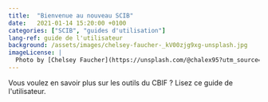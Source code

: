 ```yaml
---
title:  "Bienvenue au nouveau SCIB"
date:   2021-01-14 15:20:00 +0100
categories: ["SCIB", "guides d'utilisation"]
lang-ref: guide de l'utilisateur
background: /assets/images/chelsey-faucher-_kV00zjg9xg-unsplash.jpg
imageLicense: |
  Photo by [Chelsey Faucher](https://unsplash.com/@chalex95?utm_source=unsplash&amp;utm_medium=referral&amp;utm_content=creditCopyText) on [Unsplash](https://unsplash.com/?utm_source=unsplash&utm_medium=referral&utm_content=creditCopyText)
---
```

Vous voulez en savoir plus sur les outils du CBIF ? Lisez ce guide de l'utilisateur.